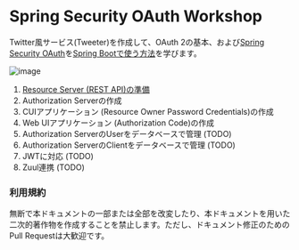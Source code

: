 # Spring Security OAuth Workshop

Twitter風サービス(Tweeter)を作成して、OAuth 2の基本、および[Spring Security OAuth](https://projects.spring.io/spring-security-oauth/)を[Spring Bootで使う方法](http://docs.spring.io/spring-boot/docs/1.5.1.RELEASE/reference/html/boot-features-security.html#boot-features-security-oauth2)を学びます。


![image](https://qiita-image-store.s3.amazonaws.com/0/1852/a3d0d4e0-f22b-2f01-5b4b-36df828630f2.png)

1. [Resource Server (REST API)の準備](resource-server.md)
1. Authorization Serverの作成
1. CUIアプリケーション (Resource Owner Password Credentials)の作成
1. Web UIアプリケーション (Authorization Code)の作成
1. Authorization ServerのUserをデータベースで管理 (TODO)
1. Authorization ServerのClientをデータベースで管理 (TODO)
1. JWTに対応 (TODO)
1. Zuul連携 (TODO)

### 利用規約

無断で本ドキュメントの一部または全部を改変したり、本ドキュメントを用いた二次的著作物を作成することを禁止します。ただし、ドキュメント修正のためのPull Requestは大歓迎です。
